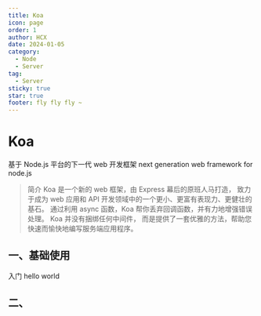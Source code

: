 ```yaml
---
title: Koa
icon: page
order: 1
author: HCX
date: 2024-01-05
category:
  - Node
  - Server
tag:
  - Server
sticky: true
star: true
footer: fly fly fly ~
---
```


# Koa

基于 Node.js 平台的下一代 web 开发框架
next generation web framework for node.js

> 简介
> Koa 是一个新的 web 框架，由 Express 幕后的原班人马打造， 致力于成为 web 应用和 API 开发领域中的一个更小、更富有表现力、更健壮的基石。 通过利用 async 函数，Koa 帮你丢弃回调函数，并有力地增强错误处理。 Koa 并没有捆绑任何中间件， 而是提供了一套优雅的方法，帮助您快速而愉快地编写服务端应用程序。

## 一、基础使用

入门 hello world

## 二、
